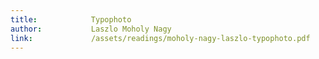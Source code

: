 ```yaml
---
title:            Typophoto
author:           Laszlo Moholy Nagy
link:             /assets/readings/moholy-nagy-laszlo-typophoto.pdf
---
```


